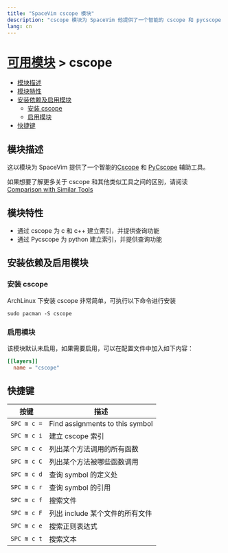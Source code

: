 ```yaml
---
title: "SpaceVim cscope 模块"
description: "cscope 模块为 SpaceVim 他提供了一个智能的 cscope 和 pycscope 辅助工具，可以快速调用 cscope 常用命令"
lang: cn
---
```


# [可用模块](../) > cscope

<!-- vim-markdown-toc GFM -->

- [模块描述](#模块描述)
- [模块特性](#模块特性)
- [安装依赖及启用模块](#安装依赖及启用模块)
  - [安装 cscope](#安装-cscope)
  - [启用模块](#启用模块)
- [快捷键](#快捷键)

<!-- vim-markdown-toc -->

## 模块描述

这以模块为 SpaceVim 提供了一个智能的[Cscope](http://cscope.sourceforge.net/) 和 [PyCscope](https://github.com/portante/pycscope) 辅助工具。

如果想要了解更多关于 cscope 和其他类似工具之间的区别，请阅读 [Comparison with Similar Tools](https://github.com/oracle/opengrok/wiki/Comparison-with-Similar-Tools)

## 模块特性

- 通过 cscope 为 c 和 c++ 建立索引，并提供查询功能
- 通过 Pycscope 为 python 建立索引，并提供查询功能

## 安装依赖及启用模块

### 安装 cscope

ArchLinux 下安装 cscope 非常简单，可执行以下命令进行安装

```shell
sudo pacman -S cscope
```

### 启用模块

该模块默认未启用，如果需要启用，可以在配置文件中加入如下内容：

```toml
[[layers]]
  name = "cscope"
```

## 快捷键

| 按键        | 描述                            |
| ----------- | ------------------------------- |
| `SPC m c =` | Find assignments to this symbol |
| `SPC m c i` | 建立 cscope 索引                |
| `SPC m c c` | 列出某个方法调用的所有函数      |
| `SPC m c C` | 列出某个方法被哪些函数调用      |
| `SPC m c d` | 查询 symbol 的定义处            |
| `SPC m c r` | 查询 symbol 的引用              |
| `SPC m c f` | 搜索文件                        |
| `SPC m c F` | 列出 include 某个文件的所有文件 |
| `SPC m c e` | 搜索正则表达式                  |
| `SPC m c t` | 搜索文本                        |
